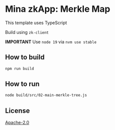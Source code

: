 # Mina zkApp: Merkle Map

This template uses TypeScript

Build using `zk-client`

**IMPORTANT** Use `node 19` via `nvm use stable`

## How to build

```sh
npm run build
```

## How to run 

```sh
node build/src/02-main-merkle-tree.js
```

## License

[Apache-2.0](LICENSE)
